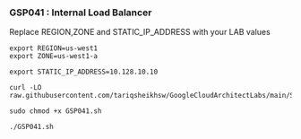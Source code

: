 ### GSP041 : Internal Load Balancer 

Replace REGION,ZONE and STATIC_IP_ADDRESS with your LAB values
```
export REGION=us-west1
export ZONE=us-west1-a
```


```
export STATIC_IP_ADDRESS=10.128.10.10
```

```
curl -LO raw.githubusercontent.com/tariqsheikhsw/GoogleCloudArchitectLabs/main/Solutions/GSP041.sh

sudo chmod +x GSP041.sh

./GSP041.sh
```



